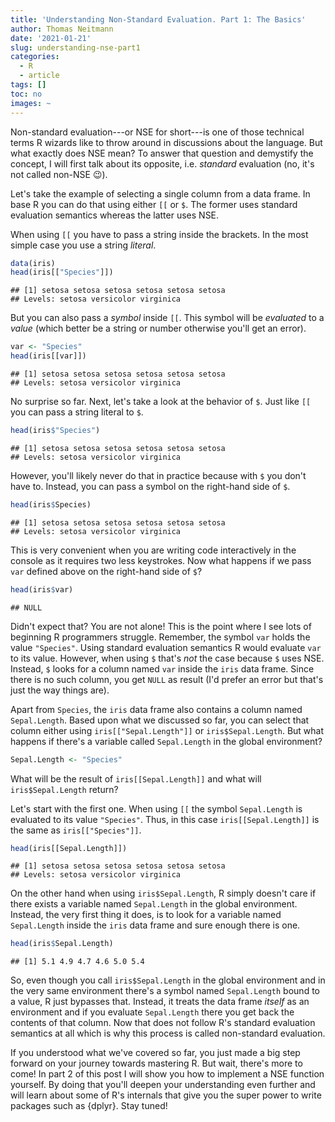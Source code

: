 ```yaml
---
title: 'Understanding Non-Standard Evaluation. Part 1: The Basics'
author: Thomas Neitmann
date: '2021-01-21'
slug: understanding-nse-part1
categories:
  - R
  - article
tags: []
toc: no
images: ~
---
```


Non-standard evaluation---or NSE for short---is one of those technical terms R wizards like to throw around in discussions about the language. But what exactly does NSE mean? To answer that question and demystify the concept, I will first talk about its opposite, i.e. *standard* evaluation (no, it's not called non-NSE 😉).

Let's take the example of selecting a single column from a data frame. In base R you can do that using either `[[` or `$`. The former uses standard evaluation semantics whereas the latter uses NSE.

When using `[[` you have to pass a string inside the brackets. In the most simple case you use a string *literal*.


```r
data(iris)
head(iris[["Species"]])
```

```
## [1] setosa setosa setosa setosa setosa setosa
## Levels: setosa versicolor virginica
```

But you can also pass a *symbol* inside `[[`. This symbol will be *evaluated* to a *value* (which better be a string or number otherwise you'll get an error).


```r
var <- "Species"
head(iris[[var]])
```

```
## [1] setosa setosa setosa setosa setosa setosa
## Levels: setosa versicolor virginica
```

No surprise so far. Next, let's take a look at the behavior of `$`. Just like `[[` you can pass a string literal to `$`.


```r
head(iris$"Species")
```

```
## [1] setosa setosa setosa setosa setosa setosa
## Levels: setosa versicolor virginica
```

However, you'll likely never do that in practice because with `$` you don't have to. Instead, you can pass a symbol on the right-hand side of `$`.


```r
head(iris$Species)
```

```
## [1] setosa setosa setosa setosa setosa setosa
## Levels: setosa versicolor virginica
```

This is very convenient when you are writing code interactively in the console as it requires two less keystrokes. Now what happens if we pass `var` defined above on the right-hand side of `$`?


```r
head(iris$var)
```

```
## NULL
```

Didn't expect that? You are not alone! This is the point where I see lots of beginning R programmers struggle. Remember, the symbol `var` holds the value `"Species"`. Using standard evaluation semantics R would evaluate `var` to its value. However, when using `$` that's *not* the case because `$` uses NSE. Instead, `$` looks for a column named `var` inside the `iris` data frame. Since there is no such column, you get `NULL` as result (I'd prefer an error but that's just the way things are).

Apart from `Species`, the `iris` data frame also contains a column named `Sepal.Length`. Based upon what we discussed so far, you can select that column either using `iris[["Sepal.Length"]]` or `iris$Sepal.Length`. But what happens if there's a variable called `Sepal.Length` in the global environment?


```r
Sepal.Length <- "Species"
```

What will be the result of `iris[[Sepal.Length]]` and what will `iris$Sepal.Length` return?

Let's start with the first one. When using `[[` the symbol `Sepal.Length` is evaluated to its value `"Species"`. Thus, in this case `iris[[Sepal.Length]]` is the same as `iris[["Species"]]`.


```r
head(iris[[Sepal.Length]])
```

```
## [1] setosa setosa setosa setosa setosa setosa
## Levels: setosa versicolor virginica
```

On the other hand when using `iris$Sepal.Length`, R simply doesn't care if there exists a variable named `Sepal.Length` in the global environment. Instead, the very first thing it does, is to look for a variable named `Sepal.Length` inside the `iris` data frame and sure enough there is one.


```r
head(iris$Sepal.Length)
```

```
## [1] 5.1 4.9 4.7 4.6 5.0 5.4
```

So, even though you call `iris$Sepal.Length` in the global environment and in the very same environment there's a symbol named `Sepal.Length` bound to a value, R just bypasses that. Instead, it treats the data frame *itself* as an environment and if you evaluate `Sepal.Length` there you get back the contents of that column. Now that does not follow R's standard evaluation semantics at all which is why this process is called non-standard evaluation.

If you understood what we've covered so far, you just made a big step forward on your journey towards mastering R. But wait, there's more to come! In part 2 of this post I will show you how to implement a NSE function yourself. By doing that you'll deepen your understanding even further and will learn about some of R's internals that give you the super power to write packages such as {dplyr}. Stay tuned!
